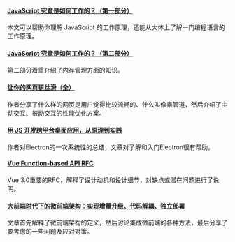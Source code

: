 
#### [JavaScript 究竟是如何工作的？（第一部分）](https://mp.weixin.qq.com/s/b5hov_EaznrtGHtwWQyb1A)
本文可以帮助你理解 JavaScript 的工作原理，还能从大体上了解一门编程语言的工作原理。

#### [JavaScript 究竟是如何工作的？（第二部分）](https://mp.weixin.qq.com/s/Yi0dVuM_LzrazjkuR6QbcQ)
第二部分着重介绍了内存管理方面的知识。

#### [让你的网页更丝滑（全）](https://mp.weixin.qq.com/s/wHb65dZxA8qEKhEF91Ko7g)
作者分享了什么样的网页是用户觉得比较流畅的、什么叫像素管道，然后介绍了主动交互、被动交互的性能优化方案。

#### [用 JS 开发跨平台桌面应用，从原理到实践](https://mp.weixin.qq.com/s/t1NOzfGDARp1iYRVWhiAlA)
作者对Electron的一次系统性的总结，文章对了解和入门Electron很有帮助。

#### [Vue Function-based API RFC](https://zhuanlan.zhihu.com/p/68477600)
Vue 3.0重要的RFC，解释了设计动机和设计细节，对缺点或潜在问题进行了说明。

#### [大前端时代下的微前端架构：实现增量升级、代码解耦、独立部署](https://mp.weixin.qq.com/s/DVkrV_KKE9KaGSeUSenc6w)
文章首先解释了微前端架构的定义，然后讨论集成微前端的各种方法，最后分享了要考虑的一些问题及应对对策。